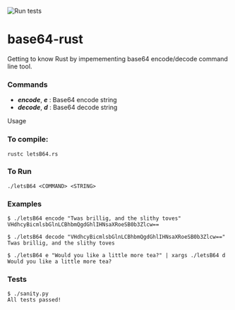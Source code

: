 ![Run tests](https://github.com/colbeseder/LetsB64-rust/workflows/All%20Tests/badge.svg?branch=master)

# base64-rust
 
Getting to know Rust by impemementing base64 encode/decode command line tool.

### Commands
 - ***encode***, ***e*** : Base64 encode string
 - ***decode***, ***d*** : Base64 decode string

Usage

### To compile:

    rustc letsB64.rs

### To Run
    
    ./letsB64 <COMMAND> <STRING>

### Examples

    $ ./letsB64 encode "Twas brillig, and the slithy toves"
    VHdhcyBicmlsbGlnLCBhbmQgdGhlIHNsaXRoeSB0b3Zlcw==

    $ ./letsB64 decode "VHdhcyBicmlsbGlnLCBhbmQgdGhlIHNsaXRoeSB0b3Zlcw=="
    Twas brillig, and the slithy toves

	$ ./letsB64 e "Would you like a little more tea?" | xargs ./letsB64 d
	Would you like a little more tea?

### Tests

    $ ./sanity.py
    All tests passed!